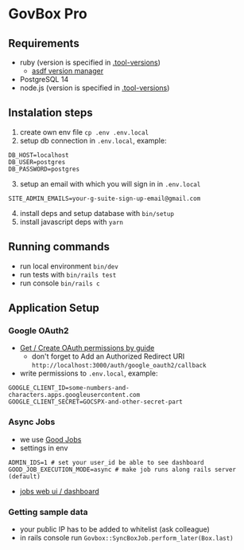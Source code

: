 # GovBox Pro

## Requirements
- ruby (version is specified in [.tool-versions](.tool-versions))
  - [asdf version manager](https://asdf-vm.com/)
- PostgreSQL 14
- node.js (version is specified in [.tool-versions](.tool-versions))

## Instalation steps

1. create own env file `cp .env .env.local`
2. setup db connection in `.env.local`, example:

```dotenv
DB_HOST=localhost
DB_USER=postgres
DB_PASSWORD=postgres
```
3. setup an email with which you will sign in in `.env.local`

```dotenv
SITE_ADMIN_EMAILS=your-g-suite-sign-up-email@gmail.com
```

4. install deps and setup database with `bin/setup`
5. install javascript deps with `yarn`

## Running commands

- run local environment `bin/dev`
- run tests with `bin/rails test`
- run console `bin/rails c`

## Application Setup

### Google OAuth2
- [Get / Create OAuth permissions by guide](https://medium.com/@jenn.leigh.hansen/google-oauth2-for-rails-ba1bcfd1b863)
  - don't forget to Add an Authorized Redirect URI `http://localhost:3000/auth/google_oauth2/callback`
- write permissions to `.env.local`, example:

```dotenv
GOOGLE_CLIENT_ID=some-numbers-and-characters.apps.googleusercontent.com
GOOGLE_CLIENT_SECRET=GOCSPX-and-other-secret-part
```

### Async Jobs
- we use [Good Jobs](https://github.com/bensheldon/good_job)
- settings in env

```dotenv
ADMIN_IDS=1 # set your user_id be able to see dashboard
GOOD_JOB_EXECUTION_MODE=async # make job runs along rails server (default)
```

- [jobs web ui / dashboard](http://localhost:3000/good_job)

### Getting sample data
- your public IP has to be added to whitelist (ask colleague)
- in rails console run `Govbox::SyncBoxJob.perform_later(Box.last)`
